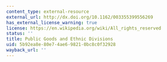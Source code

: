 ```yaml
---
content_type: external-resource
external_url: http://dx.doi.org/10.1162/003355399556269
has_external_license_warning: true
license: https://en.wikipedia.org/wiki/All_rights_reserved
status: ''
title: Public Goods and Ethnic Divisions
uid: 5b92ea8e-80e7-4ae6-9821-0bc8c0f32928
wayback_url: ''
---
```

